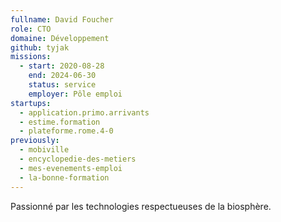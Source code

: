 ```yaml
---
fullname: David Foucher
role: CTO
domaine: Développement
github: tyjak
missions:
  - start: 2020-08-28
    end: 2024-06-30
    status: service
    employer: Pôle emploi
startups:
  - application.primo.arrivants
  - estime.formation
  - plateforme.rome.4-0
previously:
  - mobiville
  - encyclopedie-des-metiers
  - mes-evenements-emploi
  - la-bonne-formation
---
```


Passionné par les technologies respectueuses de la biosphère.
